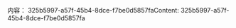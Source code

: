 <span data-ttu-id="75314-101">内容： 325b5997-a57f-45b4-8dce-f7be0d5857fa</span><span class="sxs-lookup"><span data-stu-id="75314-101">Content: 325b5997-a57f-45b4-8dce-f7be0d5857fa</span></span>